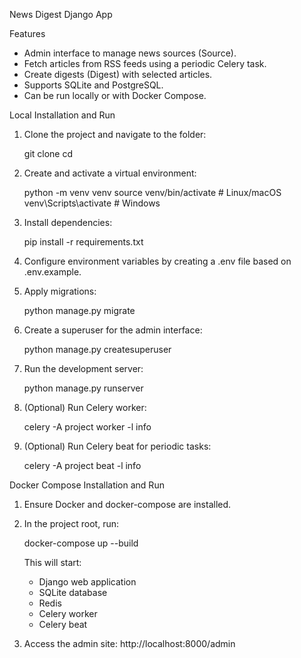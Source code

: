 News Digest Django App


Features

- Admin interface to manage news sources (Source).
- Fetch articles from RSS feeds using a periodic Celery task.
- Create digests (Digest) with selected articles.
- Supports SQLite and PostgreSQL.
- Can be run locally or with Docker Compose.


Local Installation and Run

1. Clone the project and navigate to the folder:

   git clone <repo-url>
   cd <project-folder>

2. Create and activate a virtual environment:

   python -m venv venv
   source venv/bin/activate  # Linux/macOS
   venv\Scripts\activate     # Windows

3. Install dependencies:

   pip install -r requirements.txt

4. Configure environment variables by creating a .env file based on .env.example.

5. Apply migrations:

   python manage.py migrate

6. Create a superuser for the admin interface:

   python manage.py createsuperuser

7. Run the development server:

   python manage.py runserver

8. (Optional) Run Celery worker:

   celery -A project worker -l info

9. (Optional) Run Celery beat for periodic tasks:

   celery -A project beat -l info

Docker Compose Installation and Run

1. Ensure Docker and docker-compose are installed.
2. In the project root, run:

   docker-compose up --build

   This will start:
   - Django web application
   - SQLite database
   - Redis
   - Celery worker
   - Celery beat

3. Access the admin site: http://localhost:8000/admin